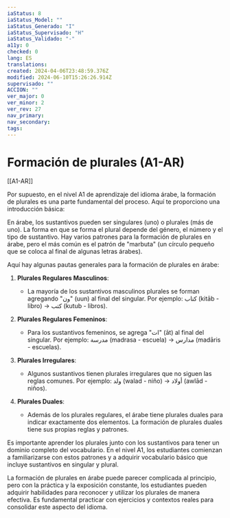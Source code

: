 ```yaml
---
iaStatus: 8
iaStatus_Model: ""
iaStatus_Generado: "I"
iaStatus_Supervisado: "H"
iaStatus_Validado: "-"
a11y: 0
checked: 0
lang: ES
translations: 
created: 2024-04-06T23:48:59.376Z
modified: 2024-06-10T15:26:26.914Z
supervisado: ""
ACCION: ""
ver_major: 0
ver_minor: 2
ver_rev: 27
nav_primary: 
nav_secondary: 
tags:
---
```

# Formación de plurales (A1-AR)

[[A1-AR]]

Por supuesto, en el nivel A1 de aprendizaje del idioma árabe, la formación de plurales es una parte fundamental del proceso. Aquí te proporciono una introducción básica:

En árabe, los sustantivos pueden ser singulares (uno) o plurales (más de uno). La forma en que se forma el plural depende del género, el número y el tipo de sustantivo. Hay varios patrones para la formación de plurales en árabe, pero el más común es el patrón de "marbuta" (un círculo pequeño que se coloca al final de algunas letras árabes).

Aquí hay algunas pautas generales para la formación de plurales en árabe:

1. **Plurales Regulares Masculinos**: 
   - La mayoría de los sustantivos masculinos plurales se forman agregando "ون" (uun) al final del singular. Por ejemplo: كتاب (kitāb - libro) → كتب (kutub - libros).

2. **Plurales Regulares Femeninos**:
   - Para los sustantivos femeninos, se agrega "ات" (āt) al final del singular. Por ejemplo: مدرسة (madrasa - escuela) → مدارس (madāris - escuelas).

3. **Plurales Irregulares**:
   - Algunos sustantivos tienen plurales irregulares que no siguen las reglas comunes. Por ejemplo: ولد (walad - niño) → أولاد (awlād - niños).

4. **Plurales Duales**:
   - Además de los plurales regulares, el árabe tiene plurales duales para indicar exactamente dos elementos. La formación de plurales duales tiene sus propias reglas y patrones.

Es importante aprender los plurales junto con los sustantivos para tener un dominio completo del vocabulario. En el nivel A1, los estudiantes comienzan a familiarizarse con estos patrones y a adquirir vocabulario básico que incluye sustantivos en singular y plural.

La formación de plurales en árabe puede parecer complicada al principio, pero con la práctica y la exposición constante, los estudiantes pueden adquirir habilidades para reconocer y utilizar los plurales de manera efectiva. Es fundamental practicar con ejercicios y contextos reales para consolidar este aspecto del idioma.